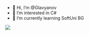 - 👋 Hi, I’m @Glavyanov
- 👀 I’m interested in C#
- 🌱 I’m currently learning SoftUni BG

![](https://komarev.com/ghpvc/?username=Glavyanov)
<!---
Glavyanov/Glavyanov is a ✨ special ✨ repository because its `README.md` (this file) appears on your GitHub profile.
You can click the Preview link to take a look at your changes.
--->
